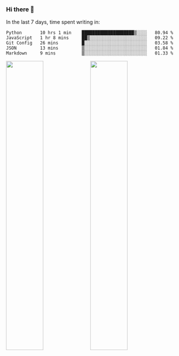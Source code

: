 ### Hi there 👋

In the last 7 days, time spent writing in:

<!--START_SECTION:waka-->
```text
Python       10 hrs 1 min    ████████████████████▒░░░░   80.94 % 
JavaScript   1 hr 8 mins     ██▒░░░░░░░░░░░░░░░░░░░░░░   09.22 % 
Git Config   26 mins         █░░░░░░░░░░░░░░░░░░░░░░░░   03.58 % 
JSON         13 mins         ▒░░░░░░░░░░░░░░░░░░░░░░░░   01.84 % 
Markdown     9 mins          ▒░░░░░░░░░░░░░░░░░░░░░░░░   01.33 % 
```
<!--END_SECTION:waka-->

<img src="https://wakatime.com/share/@jimtje/5d0c92de-08f8-4a72-8f2f-6a9693d1e318.svg" width=45% height=45%> <img src="https://wakatime.com/share/@jimtje/501498ae-bda5-4da7-a89d-b40bcdd5556d.svg" width=45% height=45%>
